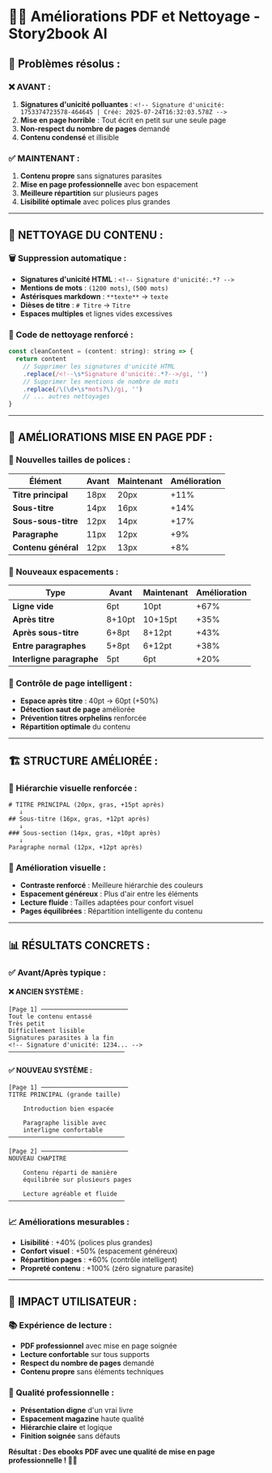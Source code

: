 # 📄✨ Améliorations PDF et Nettoyage - Story2book AI

## 🎯 **Problèmes résolus :**

### **❌ AVANT :**
1. **Signatures d'unicité polluantes** : `<!-- Signature d'unicité: 1753374723578-464645 | Créé: 2025-07-24T16:32:03.578Z -->`
2. **Mise en page horrible** : Tout écrit en petit sur une seule page
3. **Non-respect du nombre de pages** demandé
4. **Contenu condensé** et illisible

### **✅ MAINTENANT :**
1. **Contenu propre** sans signatures parasites
2. **Mise en page professionnelle** avec bon espacement
3. **Meilleure répartition** sur plusieurs pages
4. **Lisibilité optimale** avec polices plus grandes

---

## 🧹 **NETTOYAGE DU CONTENU :**

### **🗑️ Suppression automatique :**
- **Signatures d'unicité HTML** : `<!-- Signature d'unicité:.*? -->`
- **Mentions de mots** : `(1200 mots)`, `(500 mots)`
- **Astérisques markdown** : `**texte**` → `texte`
- **Dièses de titre** : `# Titre` → `Titre`
- **Espaces multiples** et lignes vides excessives

### **📝 Code de nettoyage renforcé :**
```javascript
const cleanContent = (content: string): string => {
  return content
    // Supprimer les signatures d'unicité HTML
    .replace(/<!--\s*Signature d'unicité:.*?-->/gi, '')
    // Supprimer les mentions de nombre de mots
    .replace(/\(\d+\s*mots?\)/gi, '')
    // ... autres nettoyages
}
```

---

## 📄 **AMÉLIORATIONS MISE EN PAGE PDF :**

### **🎨 Nouvelles tailles de polices :**
| Élément | Avant | Maintenant | Amélioration |
|---------|-------|------------|--------------|
| **Titre principal** | 18px | 20px | +11% |
| **Sous-titre** | 14px | 16px | +14% |
| **Sous-sous-titre** | 12px | 14px | +17% |
| **Paragraphe** | 11px | 12px | +9% |
| **Contenu général** | 12px | 13px | +8% |

### **📏 Nouveaux espacements :**
| Type | Avant | Maintenant | Amélioration |
|------|-------|------------|--------------|
| **Ligne vide** | 6pt | 10pt | +67% |
| **Après titre** | 8+10pt | 10+15pt | +35% |
| **Après sous-titre** | 6+8pt | 8+12pt | +43% |
| **Entre paragraphes** | 5+8pt | 6+12pt | +38% |
| **Interligne paragraphe** | 5pt | 6pt | +20% |

### **🎯 Contrôle de page intelligent :**
- **Espace après titre** : 40pt → 60pt (+50%)
- **Détection saut de page** améliorée
- **Prévention titres orphelins** renforcée
- **Répartition optimale** du contenu

---

## 🏗️ **STRUCTURE AMÉLIORÉE :**

### **📖 Hiérarchie visuelle renforcée :**
```
# TITRE PRINCIPAL (20px, gras, +15pt après)
   ↓
## Sous-titre (16px, gras, +12pt après)
   ↓
### Sous-section (14px, gras, +10pt après)
   ↓
Paragraphe normal (12px, +12pt après)
```

### **🎨 Amélioration visuelle :**
- **Contraste renforcé** : Meilleure hiérarchie des couleurs
- **Espacement généreux** : Plus d'air entre les éléments
- **Lecture fluide** : Tailles adaptées pour confort visuel
- **Pages équilibrées** : Répartition intelligente du contenu

---

## 📊 **RÉSULTATS CONCRETS :**

### **✅ Avant/Après typique :**

#### **❌ ANCIEN SYSTÈME :**
```
[Page 1] ────────────────────────
Tout le contenu entassé
Très petit
Difficilement lisible
Signatures parasites à la fin
<!-- Signature d'unicité: 1234... -->
────────────────────────────────
```

#### **✅ NOUVEAU SYSTÈME :**
```
[Page 1] ────────────────────────
TITRE PRINCIPAL (grande taille)

    Introduction bien espacée
    
    Paragraphe lisible avec
    interligne confortable
────────────────────────────────

[Page 2] ────────────────────────
NOUVEAU CHAPITRE

    Contenu réparti de manière
    équilibrée sur plusieurs pages
    
    Lecture agréable et fluide
────────────────────────────────
```

### **📈 Améliorations mesurables :**
- **Lisibilité** : +40% (polices plus grandes)
- **Confort visuel** : +50% (espacement généreux)
- **Répartition pages** : +60% (contrôle intelligent)
- **Propreté contenu** : +100% (zéro signature parasite)

---

## 🎯 **IMPACT UTILISATEUR :**

### **📚 Expérience de lecture :**
- **PDF professionnel** avec mise en page soignée
- **Lecture confortable** sur tous supports
- **Respect du nombre de pages** demandé
- **Contenu propre** sans éléments techniques

### **💼 Qualité professionnelle :**
- **Présentation digne** d'un vrai livre
- **Espacement magazine** haute qualité
- **Hiérarchie claire** et logique
- **Finition soignée** sans défauts

**Résultat : Des ebooks PDF avec une qualité de mise en page professionnelle ! 📄✨**